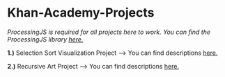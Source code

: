 # Khan-Academy-Projects

*ProcessingJS is required for all projects here to work. You can find the ProcessingJS library [here.](http://processingjs.org/)*

**1.)** Selection Sort Visualization Project --> You can find descriptions [here.](https://www.khanacademy.org/computing/computer-science/algorithms/sorting-algorithms/p/project-selection-sort-visualizer)

**2.)** Recursive Art Project --> You can find descriptions [here.](https://www.khanacademy.org/computing/computer-science/algorithms/recursive-algorithms/pp/project-recursive-art)
